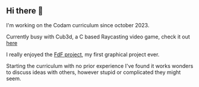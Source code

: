 ## Hi there 👋

I'm working on the Codam curriculum since october 2023.

Currently busy with Cub3d, a C based Raycasting video game, check it out <a href="https://github.com/SimonvH03/Cub3d.git">here</a>

I really enjoyed the <a href="https://github.com/SimonvH03/fdf.git">FdF project</a>, my first graphical project ever.

Starting the curriculum with no prior experience I've found it works wonders to discuss ideas with others, however stupid or complicated they might seem.
<!--
**SimonvH03/SimonvH03** is a ✨ _special_ ✨ repository because its `README.md` (this file) appears on your GitHub profile.

Here are some ideas to get you started:

- 🔭 I’m currently working on ...
- 🌱 I’m currently learning ...
- 👯 I’m looking to collaborate on ...
- 🤔 I’m looking for help with ...
- 💬 Ask me about ...
- 📫 How to reach me: ...
- 😄 Pronouns: ...
- ⚡ Fun fact: ...
-->
